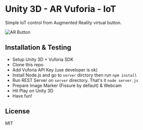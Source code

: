 # Unity 3D - AR Vuforia - IoT
Simple IoT control from Augmented Reality virtual button.

![AR Button](AR_Button.gif)



## Installation & Testing

- Setup Unity 3D  + Vuforia SDK
- Clone this repo
- Add Vuforia API Key (use developer is ok)
- Install Node.js and go to `server` dirctory then run `npm install`
- Run REST Server on `server` directory. That's it  `node server.js`
- Prepare Image Marker (Fissure by default) & Webcam
- Hit Play on Unity 3D
- Have fun!

## License

MIT
